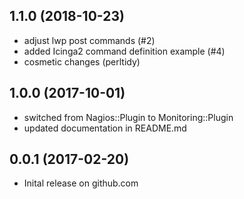## 1.1.0 (2018-10-23)
- adjust lwp post commands (#2)
- added Icinga2 command definition example (#4)
- cosmetic changes (perltidy)

## 1.0.0 (2017-10-01)
- switched from Nagios::Plugin to Monitoring::Plugin
- updated documentation in README.md

## 0.0.1 (2017-02-20)
- Inital release on github.com
